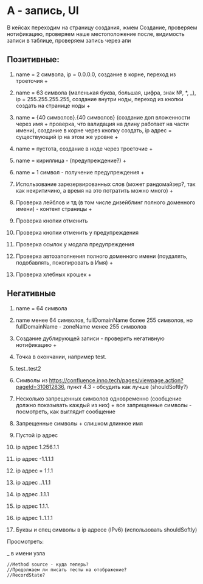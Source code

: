 # А - запись, UI

В кейсах переходим на страницу создания, жмем Создание, проверяем нотификацию, проверяем наше местоположение после, видимость записи в таблице, проверяем запись через апи

## Позитивные:

 1. name = 2 символа, ip = 0.0.0.0, создание в корне, переход из троеточия +

 2. name = 63 символа (маленькая буква, большая, цифра, знак №, \*, \_), ip = 255.255.255.255, создание внутри ноды, переход из кнопки создать на странице ноды +

 3. name = {40 символов}.{40 символов} (создание доп вложенности через имя + проверка, что валидация на длину работает на части имени), создание в корне через кнопку создать, ip адрес = существующий ip на этом же уровне +

 4. name = пустота, создание в ноде через троеточие +

 5. name = кириллица - (предупреждение?) +

 6. name = 1 символ - получение предупреждения +

 7. Использование зарезервированных слов (может рандомайзер?, так как некритичино, а время на это потратить можно много) +

 8. Проверка лейблов и тд (в том числе дизейблинг полного доменного имени) - контент страницы +

 9. Проверка кнопки отменить

10. Проверка кнопки отменить у предупреждения

11. Проверка ссылок у модала предупреждения

12. Проверка автозаполнения полного доменного имени (поудалять, подобавлять, покопировать в Имя) +

13. Проверка хлебных крошек +

## Негативные

 1. name = 64 символа

 2. name менее 64 символов, fullDomainName более 255 символов, но fullDomainName - zoneName менее 255 символов

 3. Создание дублирующей записи - проверить негативную нотификацию +

 4. Точка в окончании, например test.

 5. test..test2

 6. Символы из <https://confluence.inno.tech/pages/viewpage.action?pageId=310812836>, пункт 4.3 - обсудить как лучше (shouldSoftly?)

 7. Несколько запрещенных символов одновременно (сообщение должно показывать каждый из них) + все запрещенные символы - посмотреть, как выглядит сообщение

 8. Запрещенные символы + слишком длинное имя

 9. Пустой ip адрес

10. ip адрес 1.256.1.1

11. ip адрес -1.1.1.1

12. ip адрес = 1.1.1

13. ip адрес ..1.1.1

14. ip адрес .1.1.1

15. ip адрес 1.1.1.

16. ip адрес 1..1.1.1

17. Буквы и спец символы в ip адресе (IPv6) (использовать shouldSoftly)

Просмотреть:

\_ в имени узла

```
//Method source - куда теперь?
//Продолжаем ли писать тесты на отображение?
//RecordState?
```